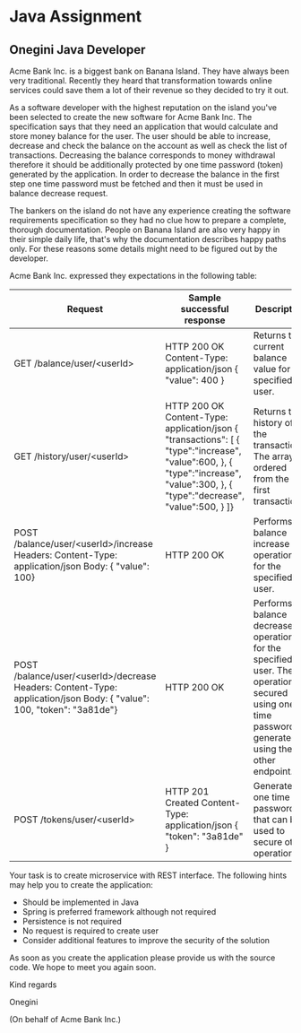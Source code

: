 # Java Assignment

## Onegini Java Developer

Acme Bank Inc. is a biggest bank on Banana Island. They have always been very traditional. Recently they heard that transformation towards online services could save them a lot of their revenue so they decided to try it out.

As a software developer with the highest reputation on the island you&#39;ve been selected to create the new software for Acme Bank Inc. The specification says that they need an application that would calculate and store money balance for the user. The user should be able to increase, decrease and check the balance on the account as well as check the list of transactions. Decreasing the balance corresponds to money withdrawal therefore it should be additionally protected by one time password (token) generated by the application. In order to decrease the balance in the first step one time password must be fetched and then it must be used in balance decrease request.

The bankers on the island do not have any experience creating the software requirements specification so they had no clue how to prepare a complete, thorough documentation. People on Banana Island are also very happy in their simple daily life, that&#39;s why the documentation describes happy paths only. For these reasons some details might need to be figured out by the developer.

Acme Bank Inc. expressed they expectations in the following table:

| **Request** | **Sample successful response** | **Description** |
| --- | --- | --- |
| GET /balance/user/&lt;userId&gt; | HTTP 200 OK Content-Type: application/json { &quot;value&quot;: 400 }  | Returns the current balance value for the specified user. |
| GET /history/user/&lt;userId&gt; | HTTP 200 OK Content-Type: application/json { &quot;transactions&quot;: [    {       &quot;type&quot;:&quot;increase&quot;,      &quot;value&quot;:600,    },    {       &quot;type&quot;:&quot;increase&quot;,      &quot;value&quot;:300,    },    {       &quot;type&quot;:&quot;decrease&quot;,      &quot;value&quot;:500,    } ]}  | Returns the history of the transactions. The array is ordered from the first transaction. |
| POST /balance/user/&lt;userId&gt;/increase Headers: Content-Type: application/json Body: {   &quot;value&quot;: 100}  | HTTP 200 OK   | Performs balance increase operation for the specified user. |
| POST /balance/user/&lt;userId&gt;/decrease Headers: Content-Type: application/json Body: {   &quot;value&quot;: 100,  &quot;token&quot;: &quot;3a81de&quot;}  | HTTP 200 OK   | Performs balance decrease operation for the specified user. The operation is secured using one time password generated using the other endpoint. |
| POST /tokens/user/&lt;userId&gt; | HTTP 201 Created Content-Type: application/json { &quot;token&quot;: &quot;3a81de&quot; }  | Generates one time password that can be used to secure other operations. |

Your task is to create microservice with REST interface. The following hints may help you to create the application:

- Should be implemented in Java
- Spring is preferred framework although not required
- Persistence is not required
- No request is required to create user
- Consider additional features to improve the security of the solution

As soon as you create the application please provide us with the source code. We hope to meet you again soon.

Kind regards

Onegini

(On behalf of Acme Bank Inc.)
